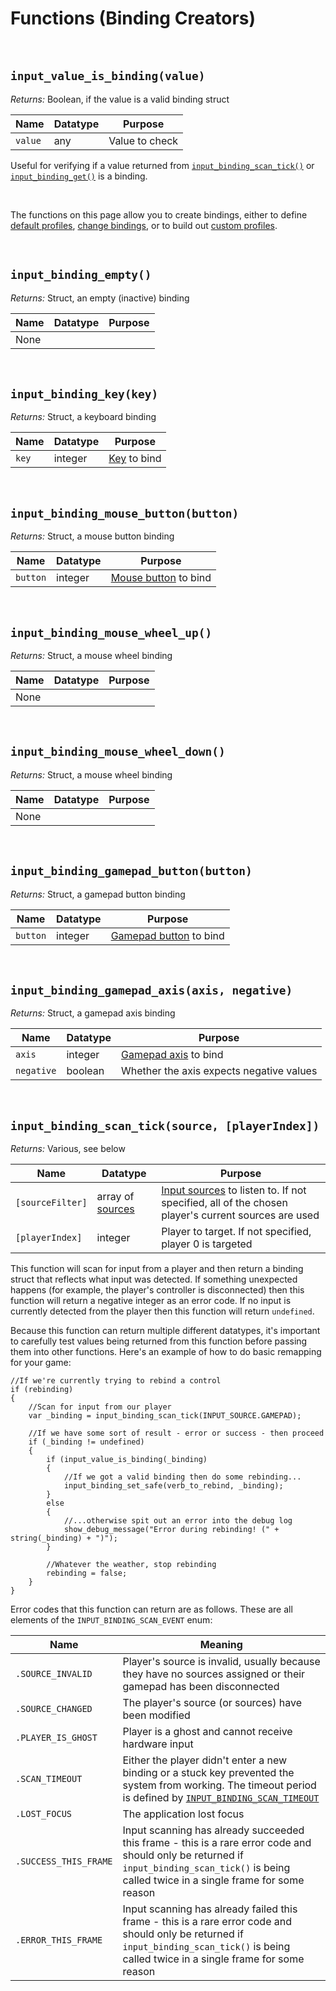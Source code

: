 # Functions (Binding Creators)

&nbsp;

## `input_value_is_binding(value)`

_Returns:_ Boolean, if the value is a valid binding struct

|Name   |Datatype|Purpose       |
|-------|--------|--------------|
|`value`|any     |Value to check|

Useful for verifying if a value returned from [`input_binding_scan_tick()`]() or [`input_binding_get()`]() is a binding.

&nbsp;

The functions on this page allow you to create bindings, either to define [default profiles](Profiles), [change bindings](Functions-(Binding-Access)), or to build out [custom profiles](Functions-(Profiles)).

&nbsp;

## `input_binding_empty()`

*Returns:* Struct, an empty (inactive) binding

|Name|Datatype|Purpose|
|----|--------|-------|
|None|        |       |

&nbsp;

## `input_binding_key(key)`

*Returns:* Struct, a keyboard binding

|Name |Datatype|Purpose                                                                                                                  |
|-----|--------|-------------------------------------------------------------------------------------------------------------------------|
|`key`|integer |[Key](https://docs2.yoyogames.com/source/_build/3_scripting/4_gml_reference/controls/keyboard%20input/index.html) to bind|

&nbsp;

## `input_binding_mouse_button(button)`

*Returns:* Struct, a mouse button binding

|Name    |Datatype|Purpose                                                                                                                                               |
|--------|--------|------------------------------------------------------------------------------------------------------------------------------------------------------|
|`button`|integer |[Mouse button](https://docs.yoyogames.com/source/dadiospice/002_reference/mouse,%20keyboard%20and%20other%20controls/mouse%20input/index.html) to bind|

&nbsp;

## `input_binding_mouse_wheel_up()`

*Returns:* Struct, a mouse wheel binding

|Name|Datatype      |Purpose       |
|----|--------------|--------------|
|None|              |              |

&nbsp;

## `input_binding_mouse_wheel_down()`

*Returns:* Struct, a mouse wheel binding

|Name|Datatype      |Purpose       |
|----|--------------|--------------|
|None|              |              |

&nbsp;

## `input_binding_gamepad_button(button)`

*Returns:* Struct, a gamepad button binding

|Name    |Datatype|Purpose                                                                                                                            |
|--------|--------|-----------------------------------------------------------------------------------------------------------------------------------|
|`button`|integer |[Gamepad button](https://docs2.yoyogames.com/source/_build/3_scripting/4_gml_reference/controls/gamepad%20input/index.html) to bind|

&nbsp;

## `input_binding_gamepad_axis(axis, negative)`

*Returns:* Struct, a gamepad axis binding

|Name      |Datatype|Purpose                                                                                                                          |
|----------|--------|---------------------------------------------------------------------------------------------------------------------------------|
|`axis`    |integer |[Gamepad axis](https://docs2.yoyogames.com/source/_build/3_scripting/4_gml_reference/controls/gamepad%20input/index.html) to bind|
|`negative`|boolean |Whether the axis expects negative values                                                                                         |

&nbsp;

## `input_binding_scan_tick(source, [playerIndex])`

_Returns:_ Various, see below

|Name            |Datatype                         |Purpose                                                                                                           |
|----------------|---------------------------------|------------------------------------------------------------------------------------------------------------------|
|`[sourceFilter]`|array of [sources](Input-Sources)|[Input sources](Input-Sources) to listen to. If not specified, all of the chosen player's current sources are used|
|`[playerIndex]` |integer                          |Player to target. If not specified, player 0 is targeted                                                          |

This function will scan for input from a player and then return a binding struct that reflects what input was detected. If something unexpected happens (for example, the player's controller is disconnected) then this function will return a negative integer as an error code. If no input is currently detected from the player then this function will return `undefined`.

Because this function can return multiple different datatypes, it's important to carefully test values being returned from this function before passing them into other functions. Here's an example of how to do basic remapping for your game:

```gml
//If we're currently trying to rebind a control
if (rebinding)
{
    //Scan for input from our player
    var _binding = input_binding_scan_tick(INPUT_SOURCE.GAMEPAD);

    //If we have some sort of result - error or success - then proceed
    if (_binding != undefined)
    {
        if (input_value_is_binding(_binding)
        {
            //If we got a valid binding then do some rebinding...
            input_binding_set_safe(verb_to_rebind, _binding);
        }
        else
        {
            //...otherwise spit out an error into the debug log
            show_debug_message("Error during rebinding! (" + string(_binding) + ")");
        }

        //Whatever the weather, stop rebinding
        rebinding = false;
    }
}
```

Error codes that this function can return are as follows. These are all elements of the `INPUT_BINDING_SCAN_EVENT` enum:

|Name                 |Meaning                                                                                                                                                                                       |
|---------------------|----------------------------------------------------------------------------------------------------------------------------------------------------------------------------------------------|
|`.SOURCE_INVALID`    |Player's source is invalid, usually because they have no sources assigned or their gamepad has been disconnected                                                                              |
|`.SOURCE_CHANGED`    |The player's source (or sources) have been modified                                                                                                                                           |
|`.PLAYER_IS_GHOST`   |Player is a ghost and cannot receive hardware input                                                                                                                                           |
|`.SCAN_TIMEOUT`      |Either the player didn't enter a new binding or a stuck key prevented the system from working. The timeout period is defined by [`INPUT_BINDING_SCAN_TIMEOUT`](Configuration)                 |
|`.LOST_FOCUS`        |The application lost focus                                                                                                                                                                    |
|`.SUCCESS_THIS_FRAME`|Input scanning has already succeeded this frame - this is a rare error code and should only be returned if `input_binding_scan_tick()` is being called twice in a single frame for some reason|
|`.ERROR_THIS_FRAME`  |Input scanning has already failed this frame - this is a rare error code and should only be returned if `input_binding_scan_tick()` is being called twice in a single frame for some reason   |